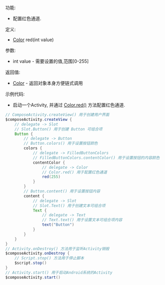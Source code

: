 功能:

+ 配置红色通道.

定义:

+ [Color](/API/UI/Compose/Theme/Color/Color/README.md) red(int value)

参数:

+ int value - 需要设置的值,范围[0-255]

返回值:

+ [Color](/API/UI/Compose/Theme/Color/Color/README.md) - 返回对象本身方便链式调用

示例代码:

+ 启动一个Activity, 并通过 [Color.red()](/API/UI/Compose/Theme/Color/Color/README.md?id=red) 方法配置红色通道.

```groovy
// ComposeActivity.createView() 用于创建用户界面
$composeActivity.createView {
    // delegate -> Slot
    // Slot.Button() 用于创建 Button 可组合项
    Button {
        // delegate -> Button
        // Button.colors() 用于设置按钮颜色
        colors {
            // delegate -> FilledButtonColors
            // FilledButtonColors.contentColor() 用于设置按钮的内容颜色
            contentColor {
                // delegate -> Color
                // Color.red() 用于配置红色通道
                red(255)
            }
        }
        // Button.content() 用于设置按钮内容
        content {
            // delegate -> Slot
            // Slot.Text() 用于创建文本可组合项
            Text {
                // delegate -> Text
                // Text.text() 用于设置文本可组合项内容
                text("Button")
            }
        }
    }
}
// Activity.onDestroy() 方法用于监听Activity销毁
$composeActivity.onDestroy {
    // Script.stop() 方法用于停止脚本
    $script.stop()
}
// Activity.start() 用于启动Android系统的Activity
$composeActivity.start()
```